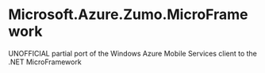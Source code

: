 Microsoft.Azure.Zumo.MicroFramework
===================================

UNOFFICIAL partial port of the Windows Azure Mobile Services client to the .NET MicroFramework
